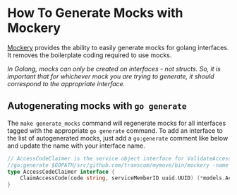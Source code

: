# How To Generate Mocks with Mockery

[Mockery](https://github.com/vektra/mockery) provides the ability to easily generate mocks for golang interfaces. It removes the boilerplate coding required to use mocks.

 *In Golang, mocks can only be created on interfaces - not structs. So, it is important that for whichever mock you are trying to generate, it should correspond to the appropriate interface.*

## Autogenerating mocks with `go generate`

 The `make generate_mocks` command will regenerate mocks for all interfaces tagged with the appropriate `go generate` command. To add an interface to the list of autogenerated mocks, just add a
 `go:generate` comment like below and update the name with your interface name.

```.go
// AccessCodeClaimer is the service object interface for ValidateAccessCode
//go:generate $GOPATH/src/github.com/transcom/mymove/bin/mockery -name AccessCodeClaimer
type AccessCodeClaimer interface {
    ClaimAccessCode(code string, serviceMemberID uuid.UUID) (*models.AccessCode, *validate.Errors, error)
}
```

